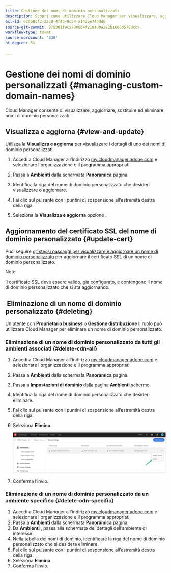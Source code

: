 ```yaml
---
title: Gestione dei nomi di dominio personalizzati
description: Scopri come utilizzare Cloud Manager per visualizzare, aggiornare, sostituire ed eliminare i nomi di dominio personalizzati.
exl-id: 6cab8cf2-22c0-4f4b-9c54-a1425e74ddd0
source-git-commit: 878381f9c5780864f218a00a272b1600d578dcca
workflow-type: tm+mt
source-wordcount: '338'
ht-degree: 5%

---
```


# Gestione dei nomi di dominio personalizzati {#managing-custom-domain-names}

Cloud Manager consente di visualizzare, aggiornare, sostituire ed eliminare nomi di dominio personalizzati.

## Visualizza e aggiorna {#view-and-update}

Utilizza la **Visualizza e aggiorna** per visualizzare i dettagli di uno dei nomi di dominio personalizzati.

1. Accedi a Cloud Manager all&#39;indirizzo [my.cloudmanager.adobe.com](https://my.cloudmanager.adobe.com/) e selezionare l&#39;organizzazione e il programma appropriati.

1. Passa a **Ambienti** dalla schermata **Panoramica** pagina.

1. Identifica la riga del nome di dominio personalizzato che desideri visualizzare o aggiornare.

1. Fai clic sul pulsante con i puntini di sospensione all’estremità destra della riga.

1. Seleziona la **Visualizza e aggiorna** opzione .

## Aggiornamento del certificato SSL del nome di dominio personalizzato {#update-cert}

Puoi seguire [gli stessi passaggi per visualizzare e aggiornare un nome di dominio personalizzato](#view-and-update) per aggiornare il certificato SSL di un nome di dominio personalizzato.

>[!NOTE]
>
>Il certificato SSL deve essere valido, [già configurato,](/help/implementing/cloud-manager/managing-ssl-certifications/introduction.md) e contengono il nome di dominio personalizzato che si sta aggiornando.

##  Eliminazione di un nome di dominio personalizzato {#deleting}

Un utente con **Proprietario business** o **Gestione distribuzione** Il ruolo può utilizzare Cloud Manager per eliminare un nome di dominio personalizzato.

### Eliminazione di un nome di dominio personalizzato da tutti gli ambienti associati {#delete-cdn-all}

1. Accedi a Cloud Manager all&#39;indirizzo [my.cloudmanager.adobe.com](https://my.cloudmanager.adobe.com/) e selezionare l&#39;organizzazione e il programma appropriati.

1. Passa a **Ambienti** dalla schermata **Panoramica** pagina.

1. Passa a **Impostazioni di dominio** dalla pagina **Ambienti** schermo.

1. Identifica la riga del nome di dominio personalizzato che desideri eliminare.

1. Fai clic sul pulsante con i puntini di sospensione all’estremità destra della riga.

1. Seleziona **Elimina**.

   ![Eliminazione dei nomi di dominio personalizzati](/help/implementing/cloud-manager/assets/cdn/cdn-delete.png)

1. Conferma l’invio.

### Eliminazione di un nome di dominio personalizzato da un ambiente specifico {#delete-cdn-specific}

1. Accedi a Cloud Manager all&#39;indirizzo [my.cloudmanager.adobe.com](https://my.cloudmanager.adobe.com/) e selezionare l&#39;organizzazione e il programma appropriati.
1. Passa a **Ambienti** dalla schermata **Panoramica** pagina.
1. Da **Ambienti** , passa alla schermata dei dettagli dell’ambiente di interesse.
1. Nella tabella dei nomi di dominio, identificare la riga del nome di dominio personalizzato che si desidera eliminare.
1. Fai clic sul pulsante con i puntini di sospensione all’estremità destra della riga.
1. Seleziona **Elimina**.
1. Conferma l’invio.
